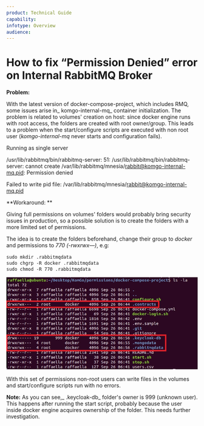 ```yaml
---
product: Technical Guide
capability:
infotype: Overview
audience:
---
```


# How to fix “Permission Denied” error on Internal RabbitMQ Broker

**Problem:** 

With the latest version of docker-compose-project, which includes RMQ, some issues arise in_ komgo-internal-mq_ container initialization. The problem is related to volumes' creation on host: since docker engine runs with root access, the folders are created with root owner/group. This leads to a problem when the start/configure scripts are executed with non root user (_komgo-internal-mq_ never starts and configuration fails).

Running as single server

/usr/lib/rabbitmq/bin/rabbitmq-server: 51: /usr/lib/rabbitmq/bin/rabbitmq-server: cannot create 
/var/lib/rabbitmq/mnesia/rabbit@komgo-internal-mq.pid: Permission denied

Failed to write pid file: /var/lib/rabbitmq/mnesia/rabbit@komgo-internal-mq.pid

**Workaround: **

Giving full permissions on volumes' folders would probably bring security issues in production, so a possible solution is to create the folders with a more limited set of permissions. 

The idea is to create the folders beforehand, change their group to _docker_ and permissions to _770 (-rwxrwx—)_, e.g:

```
sudo mkdir .rabbitmqdata
sudo chgrp -R docker .rabbitmqdata
sudo chmod -R 770 .rabbitmqdata
```

![](/assets/technical_guide_22.png)

With this set of permissions non-root users can write files in the volumes and start/configure scripts run with no errors.

**Note:** As you can see,_ .keycloak-db_ folder's owner is 999 (unknown user). This happens after running the start script, probably because the user inside docker engine acquires ownership of the folder. This needs further investigation.